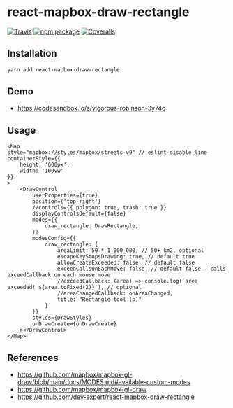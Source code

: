 
# react-mapbox-draw-rectangle

[![Travis][build-badge]][build]
[![npm package][npm-badge]][npm]
[![Coveralls][coveralls-badge]][coveralls]

## Installation

```sh
yarn add react-mapbox-draw-rectangle
```

## Demo
- https://codesandbox.io/s/vigorous-robinson-3y74c


## Usage
```
<Map
style="mapbox://styles/mapbox/streets-v9" // eslint-disable-line
containerStyle={{
	height: '600px',
	width: '100vw'
}}
>
	<DrawControl
		userProperties={true}
		position={'top-right'}
		//controls={{ polygon: true, trash: true }}
		displayControlsDefault={false}
		modes={{
			draw_rectangle: DrawRectangle,
		}}
		modesConfig={{
			draw_rectangle: {
				areaLimit: 50 * 1_000_000, // 50+ km2, optional
				escapeKeyStopsDrawing: true, // default true
				allowCreateExceeded: false, // default false
				exceedCallsOnEachMove: false, // default false - calls exceedCallback on each mouse move
				//exceedCallback: (area) => console.log(`area exceeded! ${area.toFixed(2)}`), // optional
				//areaChangedCallback: onAreaChanged,
				title: "Rectangle tool (p)"
			}
		}}
		styles={DrawStyles}
		onDrawCreate={onDrawCreate}
	></DrawControl>
</Map>
```

## References
- https://github.com/mapbox/mapbox-gl-draw/blob/main/docs/MODES.md#available-custom-modes
- https://github.com/mapbox/mapbox-gl-draw
- https://github.com/dev-expert/react-mapbox-draw-rectangle

[build-badge]: https://img.shields.io/travis/user/repo/master.png?style=flat-square
[build]: https://travis-ci.org/user/repo

[npm-badge]: https://img.shields.io/npm/v/npm-package.png?style=flat-square
[npm]: https://www.npmjs.org/package/npm-package

[coveralls-badge]: https://img.shields.io/coveralls/user/repo/master.png?style=flat-square
[coveralls]: https://coveralls.io/github/user/repo
